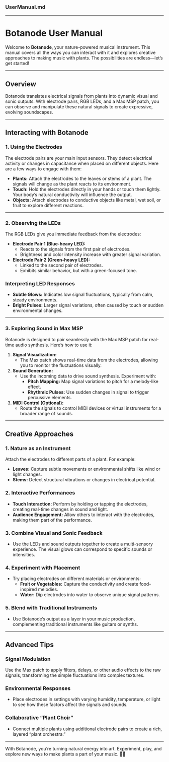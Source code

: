 ### UserManual.md

---

# **Botanode User Manual**

Welcome to **Botanode**, your nature-powered musical instrument. This manual covers all the ways you can interact with it and explores creative approaches to making music with plants. The possibilities are endless—let’s get started!

---

## **Overview**
Botanode translates electrical signals from plants into dynamic visual and sonic outputs. With electrode pairs, RGB LEDs, and a Max MSP patch, you can observe and manipulate these natural signals to create expressive, evolving soundscapes.

---

## **Interacting with Botanode**

### **1. Using the Electrodes**
The electrode pairs are your main input sensors. They detect electrical activity or changes in capacitance when placed on different objects. Here are a few ways to engage with them:
- **Plants:** Attach the electrodes to the leaves or stems of a plant. The signals will change as the plant reacts to its environment.
- **Touch:** Hold the electrodes directly in your hands or touch them lightly. Your body’s natural conductivity will influence the output.
- **Objects:** Attach electrodes to conductive objects like metal, wet soil, or fruit to explore different reactions.

---

### **2. Observing the LEDs**
The RGB LEDs give you immediate feedback from the electrodes:
- **Electrode Pair 1 (Blue-heavy LED):**
  - Reacts to the signals from the first pair of electrodes.
  - Brightness and color intensity increase with greater signal variation.
- **Electrode Pair 2 (Green-heavy LED):**
  - Linked to the second pair of electrodes.
  - Exhibits similar behavior, but with a green-focused tone.

### **Interpreting LED Responses**
- **Subtle Glows:** Indicates low signal fluctuations, typically from calm, steady environments.
- **Bright Pulses:** Larger signal variations, often caused by touch or sudden environmental changes.

---

### **3. Exploring Sound in Max MSP**
Botanode is designed to pair seamlessly with the Max MSP patch for real-time audio synthesis. Here’s how to use it:
1. **Signal Visualization:**
   - The Max patch shows real-time data from the electrodes, allowing you to monitor the fluctuations visually.
2. **Sound Generation:**
   - Use the incoming data to drive sound synthesis. Experiment with:
     - **Pitch Mapping:** Map signal variations to pitch for a melody-like effect.
     - **Rhythmic Pulses:** Use sudden changes in signal to trigger percussive elements.
3. **MIDI Control (Optional):**
   - Route the signals to control MIDI devices or virtual instruments for a broader range of sounds.

---

## **Creative Approaches**

### **1. Nature as an Instrument**
Attach the electrodes to different parts of a plant. For example:
- **Leaves:** Capture subtle movements or environmental shifts like wind or light changes.
- **Stems:** Detect structural vibrations or changes in electrical potential.

### **2. Interactive Performances**
- **Touch Interaction:** Perform by holding or tapping the electrodes, creating real-time changes in sound and light.
- **Audience Engagement:** Allow others to interact with the electrodes, making them part of the performance.

### **3. Combine Visual and Sonic Feedback**
- Use the LEDs and sound outputs together to create a multi-sensory experience. The visual glows can correspond to specific sounds or intensities.

### **4. Experiment with Placement**
- Try placing electrodes on different materials or environments:
  - **Fruit or Vegetables:** Capture the conductivity and create food-inspired melodies.
  - **Water:** Dip electrodes into water to observe unique signal patterns.

### **5. Blend with Traditional Instruments**
- Use Botanode’s output as a layer in your music production, complementing traditional instruments like guitars or synths.

---

## **Advanced Tips**

### **Signal Modulation**
Use the Max patch to apply filters, delays, or other audio effects to the raw signals, transforming the simple fluctuations into complex textures.

### **Environmental Responses**
- Place electrodes in settings with varying humidity, temperature, or light to see how these factors affect the signals and sounds.

### **Collaborative “Plant Choir”**
- Connect multiple plants using additional electrode pairs to create a rich, layered “plant orchestra.”

---

With Botanode, you’re turning natural energy into art. Experiment, play, and explore new ways to make plants a part of your music. 🌱🎵
